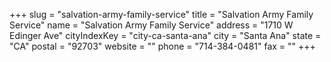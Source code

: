 +++
slug = "salvation-army-family-service"
title = "Salvation Army Family Service"
name = "Salvation Army Family Service"
address = "1710 W Edinger Ave"
cityIndexKey = "city-ca-santa-ana"
city = "Santa Ana"
state = "CA"
postal = "92703"
website = ""
phone = "714-384-0481"
fax = ""
+++
